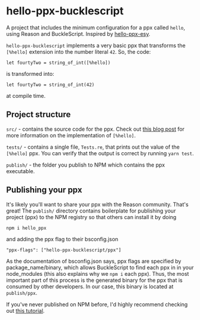 # hello-ppx-bucklescript

A project that includes the minimum configuration for a ppx called `hello`, using Reason and BuckleScript. Inspired by [hello-ppx-esy](https://github.com/jchavarri/hello-ppx-esy/).

`hello-ppx-bucklescript` implements a very basic ppx that transforms the `[%hello]` extension into the number literal `42`.
So, the code:

```reason
let fourtyTwo = string_of_int([%hello])
```

is transformed into:

```reason
let fourtyTwo = string_of_int(42)
```

at compile time.

## Project structure

`src/` - contains the source code for the ppx. Check out [this blog post](https://blog.hackages.io/reasonml-ppx-8ecd663d5640) for more information on the implementation of `[%hello]`.

`tests/` - contains a single file, `Tests.re`, that prints out the value of the `[%hello]` ppx. You can verify that the output is correct by running `yarn test`.

`publish/` - the folder you publish to NPM which contains the ppx executable.

## Publishing your ppx

It's likely you'll want to share your ppx with the Reason community. That's great! The `publish/` directory contains boilerplate for publishing your project (ppx) to the NPM registry so that others can install it by doing

`npm i hello_ppx`

and adding the ppx flag to their bsconfig.json

`"ppx-flags": ["hello-ppx-bucklescript/ppx"]`

As the documentation of bsconfig.json says, ppx flags are specified by package_name/binary, which allows BuckleScript to find each ppx in in your node_modules (this also explains why we `npm i` each ppx). Thus, the most important part of this process is the generated binary for the ppx that is consumed by other developers. In our case, this binary is located at `publish/ppx`.

If you've never published on NPM before, I'd highly recommend checking out [this tutorial](https://eladnava.com/publishing-your-first-package-to-npm/).
